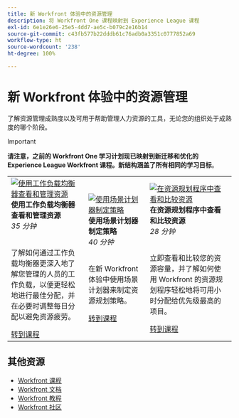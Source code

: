 ```yaml
---
title: 新 Workfront 体验中的资源管理
description: 将 Workfront One 课程映射到 Experience League 课程
exl-id: 6e1e26e6-25e5-4dd7-ae5c-b079c2e16b14
source-git-commit: c43fb577b22dddb61c76adb0a3351c0777852a69
workflow-type: ht
source-wordcount: '238'
ht-degree: 100%

---
```


# 新 Workfront 体验中的资源管理

了解资源管理成熟度以及可用于帮助管理人力资源的工具，无论您的组织处于成熟度的哪个阶段。

>[!IMPORTANT]
>
>**请注意，之前的 Workfront One 学习计划现已映射到新迁移和优化的 Experience League Workfront 课程。新结构涵盖了所有相同的学习目标**。

<table>
  <tr>
   <td>
      <a href="https://experienceleague.adobe.com/?recommended=Workfront-L-1-2022.1.workloadbalancer">
      <img alt="使用工作负载均衡器查看和管理资源" src="https://cdn.experienceleague.adobe.com/thumb/view-and-manage-resources-with-the-workload-balancer.png"/>
      </a>
      <div>
         <strong>使用工作负载均衡器查看和管理资源</strong></a>
         <br/><em>35 分钟</em>
      </div>
      <p>
        <br/>
         了解如何通过工作负载均衡器更深入地了解您管理的人员的工作负载，以便更轻松地进行最佳分配，并在必要时调整每日分配以避免资源疲劳。
      </p>
      <a  rel="noreferrer" target="_blank" href="https://experienceleague.adobe.com/?recommended=Workfront-L-1-2022.1.workloadbalancer" class="spectrum-Button spectrum-Button--primary spectrum-Button--sizeM">
      <span class="spectrum-Button-label has-no-wrap has-text-weight-bold">转到课程</span>
      </a>
   </td>   
   <td>
      <a href="https://experienceleague.adobe.com/?recommended=Workfront-L-1-2022.1.scenarioplanner">
      <img alt="使用场景计划器制定策略" src="https://cdn.experienceleague.adobe.com/thumb/get-strategic-with-the-scenario-planner.png"/>
      </a>
      <div>
         <strong>使用场景计划器制定策略</strong></a>
         <br/><em>40 分钟</em>
      </div>
      <p>
        <br/>
         在新 Workfront 体验中使用场景计划器来制定资源规划策略。
      </p>
      <a  rel="noreferrer" target="_blank" href="https://experienceleague.adobe.com/?recommended=Workfront-L-1-2022.1.scenarioplanner" class="spectrum-Button spectrum-Button--primary spectrum-Button--sizeM">
      <span class="spectrum-Button-label has-no-wrap has-text-weight-bold">转到课程</span>
      </a>
   </td>
    <td>
      <a href="https://experienceleague.adobe.com/?recommended=Workfront-L-1-2022.1.resourceplanner">
      <img alt="在资源规划程序中查看和比较资源" src="https://cdn.experienceleague.adobe.com/thumb/view-and-compare-resources-in-the-resource-planner.png"/>
      </a>
      <div>
         <strong>在资源规划程序中查看和比较资源</strong></a>
         <br/><em>28 分钟</em>
      </div>
      <p>
        <br/>
         立即查看和比较您的资源容量，并了解如何使用 Workfront 的资源规划程序轻松地将可用小时分配给优先级最高的项目。
      </p>
      <a  rel="noreferrer" target="_blank" href="https://experienceleague.adobe.com/?recommended=Workfront-L-1-2022.1.resourceplanner" class="spectrum-Button spectrum-Button--primary spectrum-Button--sizeM">
      <span class="spectrum-Button-label has-no-wrap has-text-weight-bold">转到课程</span>
      </a>
   </td>
  </tr>

</table>

## 其他资源

* [Workfront 课程](https://experienceleague.adobe.com/?lang=en&amp;Solution=Workfront#courses)
* [Workfront 文档](https://experienceleague.adobe.com/docs/workfront.html)
* [Workfront 教程](https://experienceleague.adobe.com/docs/workfront-learn/tutorials-workfront/home.html)
* [Workfront 社区](https://experienceleaguecommunities.adobe.com/t5/workfront/ct-p/workfront)
